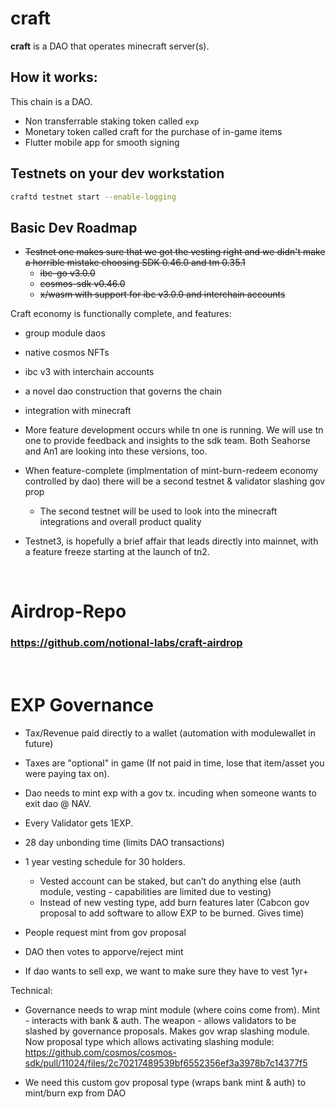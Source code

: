 # craft
**craft** is a DAO that operates minecraft server(s).


## How it works:

This chain is a DAO.

* Non transferrable staking token called `exp`
* Monetary token called craft for the purchase of in-game items
* Flutter mobile app for smooth signing

## Testnets on your dev workstation

```bash
craftd testnet start --enable-logging
```



## Basic Dev Roadmap

* ~~Testnet one makes sure that we got the vesting right and we didn't make a horrible mistake choosing SDK 0.46.0 and tm 0.35.1~~
  * ~~ibc-go v3.0.0~~
  * ~~cosmos-sdk v0.46.0~~
  * ~~x/wasm with support for ibc v3.0.0 and interchain accounts~~


Craft economy is functionally complete, and features:

* group module daos
* native cosmos NFTs
* ibc v3 with interchain accounts
* a novel dao construction that governs the chain 
* integration with minecraft


* More feature development occurs while tn one is running.  We will use tn one to provide feedback and insights to the sdk team.  Both Seahorse and An1 are looking into these versions, too.
* When feature-complete (implmentation of mint-burn-redeem economy controlled by dao) there will be a second testnet & validator slashing gov prop
  * The second testnet will be used to look into the minecraft integrations and overall product quality
* Testnet3, is hopefully a brief affair that leads directly into mainnet, with a feature freeze starting at the launch of tn2.  

</br>

# Airdrop-Repo
### https://github.com/notional-labs/craft-airdrop
</br>

# EXP Governance
 - Tax/Revenue paid directly to a wallet (automation with modulewallet in future)
 - Taxes are "optional" in game (If not paid in time, lose that item/asset you were paying tax on).

 - Dao needs to mint exp with a gov tx. incuding when someone wants to exit dao @ NAV.
 - Every Validator gets 1EXP.
 - 28 day unbonding time (limits DAO transactions)
 - 1 year vesting schedule for 30 holders.  
   - Vested account can be staked, but can’t do anything else (auth module, vesting - capabilities are limited due to vesting)
   - Instead of new vesting type, add burn features later (Cabcon gov proposal to add software to allow EXP to be burned. Gives time)
 - People request mint from gov proposal
 - DAO then votes to apporve/reject mint
 - If dao wants to sell exp, we want to make sure they have to vest 1yr+


 Technical:
 - Governance needs to wrap mint module (where coins come from). Mint - interacts with bank & auth.
 The weapon - allows validators to be slashed by governance proposals. Makes gov wrap slashing module. Now proposal type which allows activating slashing module:  https://github.com/cosmos/cosmos-sdk/pull/11024/files/2c70217489539bf6552356ef3a3978b7c14377f5

 - We need this custom gov proposal type (wraps bank mint & auth) to mint/burn exp from DAO
  



